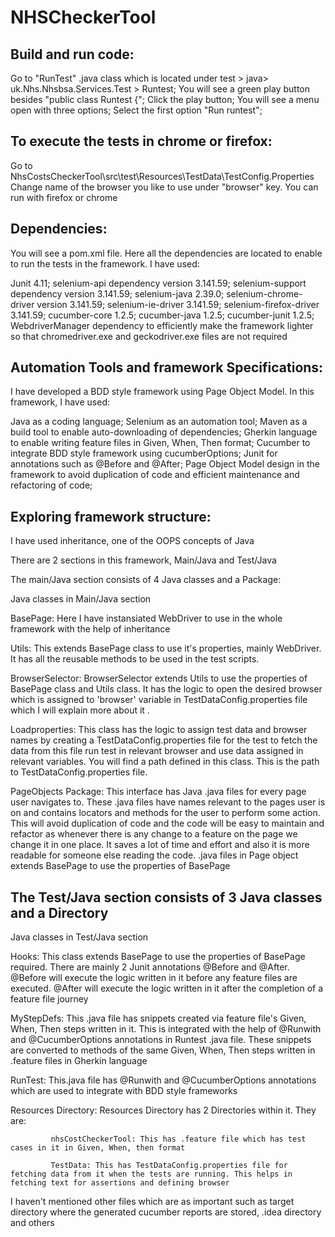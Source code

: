 # NHSCheckerTool

## Build and run code: ##
Go to "RunTest" .java class which is located under test > java> uk.Nhs.Nhsbsa.Services.Test > Runtest; You will see a green play button besides "public class Runtest {"; Click the play button; You will see a menu open with three options; Select the first option "Run runtest";

## To execute the tests in chrome or firefox: ##
Go to NhsCostsCheckerTool\src\test\Resources\TestData\TestConfig.Properties
Change name of the browser you like to use under "browser" key. You can run with firefox or chrome

## Dependencies: ##
You will see a pom.xml file. Here all the dependencies are located to enable to run the tests in the framework. I have used:

Junit 4.11; selenium-api dependency version 3.141.59; selenium-support dependency version 3.141.59; selenium-java 2.39.0; selenium-chrome-driver version 3.141.59; selenium-ie-driver 3.141.59; selenium-firefox-driver 3.141.59; cucumber-core 1.2.5; cucumber-java 1.2.5; cucumber-junit 1.2.5;
WebdriverManager dependency to efficiently make the framework lighter so that chromedriver.exe and geckodriver.exe files are not required

## Automation Tools and framework Specifications: ##
I have developed a BDD style framework using Page Object Model. In this framework, I have used:

Java as a coding language; Selenium as an automation tool; Maven as a build tool to enable auto-downloading of dependencies; Gherkin language to enable writing feature files in Given, When, Then format; Cucumber to integrate BDD style framework using cucumberOptions; Junit for annotations such as @Before and @After; Page Object Model design in the framework to avoid duplication of code and efficient maintenance and refactoring of code;

## Exploring framework structure: ##
I have used inheritance, one of the OOPS concepts of Java

There are 2 sections in this framework, Main/Java and Test/Java

The main/Java section consists of 4 Java classes and a Package:

Java classes in Main/Java section

BasePage: Here I have instansiated WebDriver to use in the whole framework with the help of inheritance

Utils: This extends BasePage class to use it's properties, mainly WebDriver. It has all the reusable methods to be used in the test scripts.

BrowserSelector: BrowserSelector extends Utils to use the properties of BasePage class and Utils class. It has the logic to open the desired browser which is assigned to 'browser' variable in TestDataConfig.properties file which I will explain more about it .

Loadproperties: This class has the logic to assign test data and browser names by creating a TestDataConfig.properties file for the test to fetch the data from this file run test in relevant browser and use data assigned in relevant variables. You will find a path defined in this class. This is the path to TestDataConfig.properties file.

PageObjects Package: This interface has Java .java files for every page user navigates to. These .java files have names relevant to the pages user is on and contains locators and methods for the user to perform some action. This will avoid duplication of code and the code will be easy to maintain and refactor as whenever there is any change to a feature on the page we change it in one place. It saves a lot of time and effort and also it is more readable for someone else reading the code. .java files in Page object extends BasePage to use the properties of BasePage

## The Test/Java section consists of 3 Java classes and a Directory ##
Java classes in Test/Java section

Hooks: This class extends BasePage to use the properties of BasePage required. There are mainly 2 Junit annotations @Before and @After. @Before will execute the logic written in it before any feature files are executed. @After will execute the logic written in it after the completion of a feature file journey

MyStepDefs: This .java file has snippets created via feature file's Given, When, Then steps written in it. This is integrated with the help of @Runwith and @CucumberOptions annotations in Runtest .java file. These snippets are converted to methods of the same Given, When, Then steps written in .feature files in Gherkin language

RunTest: This.java file has @Runwith and @CucumberOptions annotations which are used to integrate with BDD style frameworks

Resources Directory: Resources Directory has 2 Directories within it. They are:

             nhsCostCheckerTool: This has .feature file which has test cases in it in Given, When, then format
                          
             TestData: This has TestDataConfig.properties file for fetching data from it when the tests are running. This helps in fetching text for assertions and defining browser
I haven't mentioned other files which are as important such as target directory where the generated cucumber reports are stored, .idea directory and others
